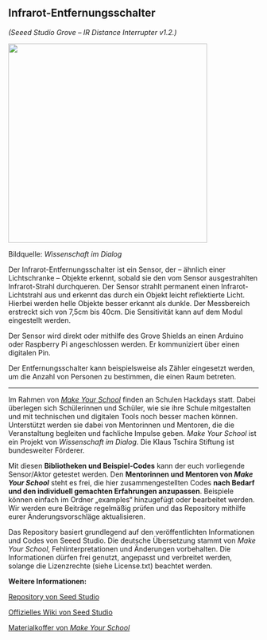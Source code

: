 Infrarot-Entfernungsschalter
----
*(Seeed Studio Grove – IR Distance Interrupter v1.2.)*

<img src=https://www.makeyourschool.de/wp-content/uploads/2018/10/18_infrarot_entfernungsschalter-1024x1024.jpg width=400px>

Bildquelle: *Wissenschaft im Dialog*

Der Infrarot-Entfernungsschalter ist ein Sensor, der – ähnlich einer Lichtschranke – Objekte erkennt, sobald sie den vom Sensor ausgestrahlten Infrarot-Strahl durchqueren. Der Sensor strahlt permanent einen Infrarot-Lichtstrahl aus und erkennt das durch ein Objekt leicht reflektierte Licht. Hierbei werden helle Objekte besser erkannt als dunkle. Der Messbereich erstreckt sich von 7,5cm bis 40cm. Die Sensitivität kann auf dem Modul eingestellt werden.

Der Sensor wird direkt oder mithilfe des Grove Shields an einen Arduino oder Raspberry Pi angeschlossen werden. Er kommuniziert über einen digitalen Pin.

Der Entfernungsschalter kann beispielsweise als Zähler eingesetzt werden, um die Anzahl von Personen zu bestimmen, die einen Raum betreten.

----

Im Rahmen von [*Make Your School*](https://www.makeyourschool.de/) finden an Schulen Hackdays statt. Dabei überlegen sich Schülerinnen und Schüler, wie sie ihre Schule mitgestalten und mit technischen und digitalen Tools noch besser machen können. Unterstützt werden sie dabei von Mentorinnen und Mentoren, die die Veranstaltung begleiten und fachliche Impulse geben. *Make Your School* ist ein Projekt von *Wissenschaft im Dialog*. Die Klaus Tschira Stiftung ist bundesweiter Förderer.

Mit diesen **Bibliotheken und Beispiel-Codes** kann der euch vorliegende Sensor/Aktor getestet werden. Den **Mentorinnen und Mentoren von *Make Your School*** steht es frei, die hier zusammengestellten Codes **nach Bedarf und den individuell gemachten Erfahrungen anzupassen**. Beispiele können einfach im Ordner „examples“ hinzugefügt oder bearbeitet werden. Wir werden eure Beiträge regelmäßig prüfen und das Repository mithilfe eurer Änderungsvorschläge aktualisieren.

Das Repository basiert grundlegend auf den veröffentlichten Informationen und Codes von Seeed Studio. Die deutsche Übersetzung stammt von *Make Your School*, Fehlinterpretationen und Änderungen vorbehalten. Die Informationen dürfen frei genutzt, angepasst und verbreitet werden, solange die Lizenzrechte (siehe License.txt) beachtet werden.


**Weitere Informationen:**

[Repository von Seed Studio](https://github.com/Seeed-Studio/Grove_IR_Distance_Sensor)

[Offizielles Wiki von Seed Studio](http://wiki.seeedstudio.com/Grove-IR_Distance_Interrupter_v1.2/)

[Materialkoffer von *Make Your School*](https://www.makeyourschool.de/material/infrarot-entfernungsschalter/)

